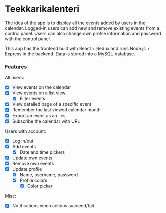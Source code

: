 # Teekkarikalenteri
The idea of the app is to display all the events added by users in the calendar. Logged-in users can add new and remove existing events from a control panel. Users can also change own profile information and password with the control panel.

This app has the frontend built with React + Redux and runs Node.js + Express in the backend. Data is stored into a MySQL-database.

### Features

All users:
  - [x] View events on the calendar
  - [x] View events on a list view
    - [x] Filter events
  - [x] View detailed page of a specific event
  - [x] Remember the last viewed calendar month
  - [x] Export an event as an .ics
  - [x] Subscribe the calendar with URL  

Users with account:
  - [x] Log in/out
  - [x] Add events
    - [x] Date and time pickers
  - [x] Update own events
  - [x] Remove own events
  - [x] Update profile
    - [x] Name, username, password
    - [x] Profile colors
      - [x] Color picker

Misc:
  - [x] Notifications when actions succeed/fail

